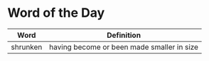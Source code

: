 # Word of the Day

|Word|Definition|
|---|---|
|shrunken|having become or been made smaller in size|